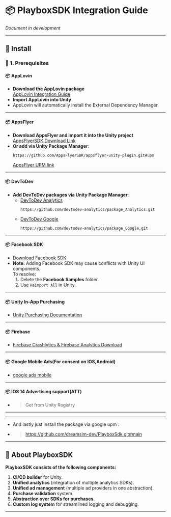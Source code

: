 # 📦 PlayboxSDK Integration Guide
*Document in development*

---

## 🚀 Install

### 🔹 1. Prerequisites

#### 📦 AppLovin
- **Download the AppLovin package**  
  [AppLovin Integration Guide](https://developers.applovin.com/en/max/unity/overview/integration/)
- **Import AppLovin into Unity**
- AppLovin will automatically install the External Dependency Manager.

---

#### 📦 AppsFlyer
- **Download AppsFlyer and import it into the Unity project**  
  [AppsFlyerSDK Download Link](https://github.com/AppsFlyerSDK/appsflyer-unity-plugin/releases)
- **Or add via Unity Package Manager**:
  ```
  https://github.com/AppsFlyerSDK/appsflyer-unity-plugin.git#upm
  ```
  [AppsFlyer UPM link](https://github.com/AppsFlyerSDK/appsflyer-unity-plugin.git#upm)

---

#### 📦 DevToDev
- **Add DevToDev packages via Unity Package Manager**:
    - [DevToDev Analytics](https://github.com/devtodev-analytics/package_Analytics.git)
      ```
      https://github.com/devtodev-analytics/package_Analytics.git
      ```
    - [DevToDev Google](https://github.com/devtodev-analytics/package_Google.git)
      ```
      https://github.com/devtodev-analytics/package_Google.git
      ```

---

#### 📦 Facebook SDK
- [Download Facebook SDK](https://lookaside.facebook.com/developers/resources/?id=FacebookSDK-current.zip)
- **Note:** Adding Facebook SDK may cause conflicts with Unity UI components.  
  To resolve:
    1. Delete the **Facebook Samples** folder.
    2. Use `Reimport All` in Unity.

---

#### 📦 Unity In-App Purchasing
- [Unity Purchasing Documentation](https://docs.unity3d.com/Packages/com.unity.purchasing@4.12/manual/index.html)

---

#### 📦 Firebase
- [Firebase Crashlytics & Firebase Analytics Download](https://firebase.google.com/download/unity)

---

#### 📦 Google Mobile Ads(For consent on IOS,Android)
- [google ads mobile](https://github.com/googleads/googleads-mobile-unity.git?path=packages/com.google.ads.mobile)

---

#### 📦 IOS 14 Advertising support(ATT)
- > Get from Unity Registry

---

---
- And lastly just install the package via google upm :
- > https://github.com/dreamsim-dev/PlayboxSdk.git#main
---

## 📝 About PlayboxSDK

**PlayboxSDK consists of the following components:**
1. **CI/CD builder** for Unity.
2. **Unified analytics** (integration of multiple analytics SDKs).
3. **Unified ad management** (multiple ad providers in one abstraction).
4. **Purchase validation** system.
5. **Abstraction over SDKs for purchases**.
6. **Custom log system** for streamlined logging and debugging.

---
